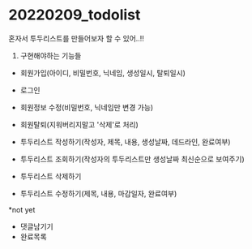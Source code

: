 # 20220209_todolist
혼자서 투두리스트를 만들어보자 할 수 있어..!!

1. 구현해야하는 기능들
  - 회원가입(아이디, 비밀번호, 닉네임, 생성일시, 탈퇴일시)
  - 로그인
  - 회원정보 수정(비밀번호, 닉네임만 변경 가능)
  - 회원탈퇴(지워버리지말고 '삭제'로 처리)

  - 투두리스트 작성하기(작성자, 제목, 내용, 생성날짜, 데드라인, 완료여부)
  - 투두리스트 조회하기(작성자의 투두리스트만 생성날짜 최신순으로 보여주기)
  - 투두리스트 삭제하기
  - 투두리스트 수정하기(제목, 내용, 마감일자, 완료여부)

*not yet
  - 댓글남기기
  - 완료목록
